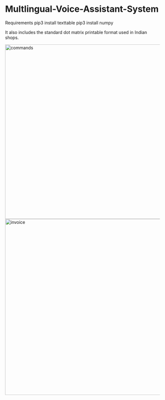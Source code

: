 # Multlingual-Voice-Assistant-System


Requirements
pip3 install texttable
pip3 install numpy

It also includes the standard dot matrix printable format used in Indian shops. 

<img width="566" alt="commands" src="https://user-images.githubusercontent.com/1677487/41131592-0bdb9ca2-6ada-11e8-93f7-f707cdd49c90.png">
<img width="571" alt="invoice" src="https://user-images.githubusercontent.com/1677487/41131640-37669124-6ada-11e8-94a3-8934a703f5a8.png">


